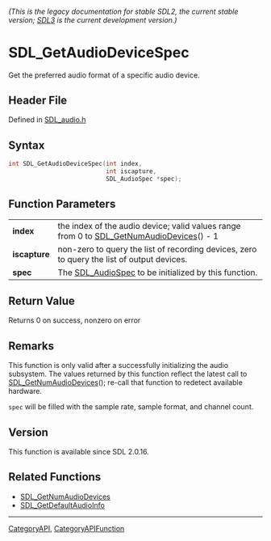 ###### (This is the legacy documentation for stable SDL2, the current stable version; [SDL3](https://wiki.libsdl.org/SDL3/) is the current development version.)
# SDL_GetAudioDeviceSpec

Get the preferred audio format of a specific audio device.

## Header File

Defined in [SDL_audio.h](https://github.com/libsdl-org/SDL/blob/SDL2/include/SDL_audio.h)

## Syntax

```c
int SDL_GetAudioDeviceSpec(int index,
                           int iscapture,
                           SDL_AudioSpec *spec);

```

## Function Parameters

|                   |                                                                                                                    |
| ----------------- | ------------------------------------------------------------------------------------------------------------------ |
| **index**         | the index of the audio device; valid values range from 0 to [SDL_GetNumAudioDevices](SDL_GetNumAudioDevices)() - 1 |
| **iscapture**     | non-zero to query the list of recording devices, zero to query the list of output devices.                         |
| **spec**          | The [SDL_AudioSpec](SDL_AudioSpec) to be initialized by this function.                                             |

## Return Value

Returns 0 on success, nonzero on error

## Remarks

This function is only valid after a successfully initializing the audio
subsystem. The values returned by this function reflect the latest call to
[SDL_GetNumAudioDevices](SDL_GetNumAudioDevices)(); re-call that function
to redetect available hardware.

`spec` will be filled with the sample rate, sample format, and channel
count.

## Version

This function is available since SDL 2.0.16.

## Related Functions

* [SDL_GetNumAudioDevices](SDL_GetNumAudioDevices)
* [SDL_GetDefaultAudioInfo](SDL_GetDefaultAudioInfo)

----
[CategoryAPI](CategoryAPI), [CategoryAPIFunction](CategoryAPIFunction)


